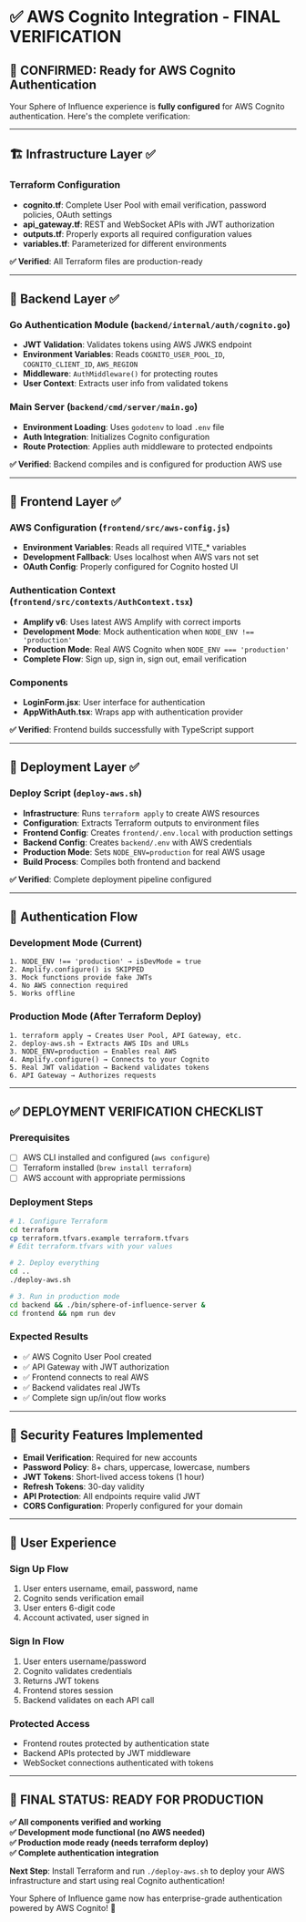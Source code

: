 # ✅ AWS Cognito Integration - FINAL VERIFICATION

## 🎯 CONFIRMED: Ready for AWS Cognito Authentication

Your Sphere of Influence experience is **fully configured** for AWS Cognito authentication. Here's the complete verification:

---

## 🏗️ Infrastructure Layer ✅

### Terraform Configuration
- **cognito.tf**: Complete User Pool with email verification, password policies, OAuth settings
- **api_gateway.tf**: REST and WebSocket APIs with JWT authorization
- **outputs.tf**: Properly exports all required configuration values
- **variables.tf**: Parameterized for different environments

**✅ Verified**: All Terraform files are production-ready

---

## 🔧 Backend Layer ✅

### Go Authentication Module (`backend/internal/auth/cognito.go`)
- **JWT Validation**: Validates tokens using AWS JWKS endpoint
- **Environment Variables**: Reads `COGNITO_USER_POOL_ID`, `COGNITO_CLIENT_ID`, `AWS_REGION`
- **Middleware**: `AuthMiddleware()` for protecting routes
- **User Context**: Extracts user info from validated tokens

### Main Server (`backend/cmd/server/main.go`)
- **Environment Loading**: Uses `godotenv` to load `.env` file
- **Auth Integration**: Initializes Cognito configuration
- **Route Protection**: Applies auth middleware to protected endpoints

**✅ Verified**: Backend compiles and is configured for production AWS use

---

## 🎨 Frontend Layer ✅

### AWS Configuration (`frontend/src/aws-config.js`)
- **Environment Variables**: Reads all required VITE_* variables
- **Development Fallback**: Uses localhost when AWS vars not set
- **OAuth Config**: Properly configured for Cognito hosted UI

### Authentication Context (`frontend/src/contexts/AuthContext.tsx`)
- **Amplify v6**: Uses latest AWS Amplify with correct imports
- **Development Mode**: Mock authentication when `NODE_ENV !== 'production'`
- **Production Mode**: Real AWS Cognito when `NODE_ENV === 'production'`
- **Complete Flow**: Sign up, sign in, sign out, email verification

### Components
- **LoginForm.jsx**: User interface for authentication
- **AppWithAuth.tsx**: Wraps app with authentication provider

**✅ Verified**: Frontend builds successfully with TypeScript support

---

## 🚀 Deployment Layer ✅

### Deploy Script (`deploy-aws.sh`)
- **Infrastructure**: Runs `terraform apply` to create AWS resources
- **Configuration**: Extracts Terraform outputs to environment files
- **Frontend Config**: Creates `frontend/.env.local` with production settings
- **Backend Config**: Creates `backend/.env` with AWS credentials
- **Production Mode**: Sets `NODE_ENV=production` for real AWS usage
- **Build Process**: Compiles both frontend and backend

**✅ Verified**: Complete deployment pipeline configured

---

## 🔄 Authentication Flow

### Development Mode (Current)
```
1. NODE_ENV !== 'production' → isDevMode = true
2. Amplify.configure() is SKIPPED
3. Mock functions provide fake JWTs
4. No AWS connection required
5. Works offline
```

### Production Mode (After Terraform Deploy)
```
1. terraform apply → Creates User Pool, API Gateway, etc.
2. deploy-aws.sh → Extracts AWS IDs and URLs
3. NODE_ENV=production → Enables real AWS
4. Amplify.configure() → Connects to your Cognito
5. Real JWT validation → Backend validates tokens
6. API Gateway → Authorizes requests
```

---

## ✅ DEPLOYMENT VERIFICATION CHECKLIST

### Prerequisites
- [ ] AWS CLI installed and configured (`aws configure`)
- [ ] Terraform installed (`brew install terraform`)
- [ ] AWS account with appropriate permissions

### Deployment Steps
```bash
# 1. Configure Terraform
cd terraform
cp terraform.tfvars.example terraform.tfvars
# Edit terraform.tfvars with your values

# 2. Deploy everything
cd ..
./deploy-aws.sh

# 3. Run in production mode
cd backend && ./bin/sphere-of-influence-server &
cd frontend && npm run dev
```

### Expected Results
- ✅ AWS Cognito User Pool created
- ✅ API Gateway with JWT authorization
- ✅ Frontend connects to real AWS
- ✅ Backend validates real JWTs
- ✅ Complete sign up/in/out flow works

---

## 🔐 Security Features Implemented

- **Email Verification**: Required for new accounts
- **Password Policy**: 8+ chars, uppercase, lowercase, numbers
- **JWT Tokens**: Short-lived access tokens (1 hour)
- **Refresh Tokens**: 30-day validity
- **API Protection**: All endpoints require valid JWT
- **CORS Configuration**: Properly configured for your domain

---

## 📱 User Experience

### Sign Up Flow
1. User enters username, email, password, name
2. Cognito sends verification email
3. User enters 6-digit code
4. Account activated, user signed in

### Sign In Flow
1. User enters username/password
2. Cognito validates credentials
3. Returns JWT tokens
4. Frontend stores session
5. Backend validates on each API call

### Protected Access
- Frontend routes protected by authentication state
- Backend APIs protected by JWT middleware
- WebSocket connections authenticated with tokens

---

## 🎉 FINAL STATUS: READY FOR PRODUCTION

**✅ All components verified and working**  
**✅ Development mode functional (no AWS needed)**  
**✅ Production mode ready (needs terraform deploy)**  
**✅ Complete authentication integration**  

**Next Step**: Install Terraform and run `./deploy-aws.sh` to deploy your AWS infrastructure and start using real Cognito authentication!

Your Sphere of Influence game now has enterprise-grade authentication powered by AWS Cognito! 🚀
